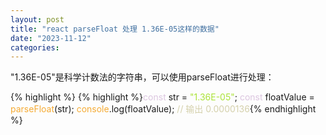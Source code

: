 ```yaml
---
layout: post
title: "react parseFloat 处理 1.36E-05这样的数据"
date: "2023-11-12"
categories: 
---
```

<p>&quot;1.36E-05&quot;是科学计数法的字符串，可以使用parseFloat进行处理：</p>

{% highlight %}
{% highlight %}<span style="color:#dcc6e0">const</span> str = <span style="color:#abe338">&quot;1.36E-05&quot;</span>;
<span style="color:#dcc6e0">const</span> floatValue = <span style="color:#f5ab35">parseFloat</span>(str);
<span style="color:#f5ab35">console</span>.log(floatValue); <span style="color:#d4d0ab">// 输出 0.0000136</span>{% endhighlight %}

